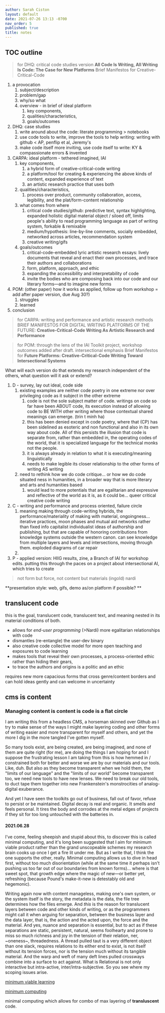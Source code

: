 ```yaml
---
author: Sarah Ciston
layout: default
date: 2021-07-26 13:13 -0700
nav_order: 5
published: true
title: notes
---
```


## TOC outline

> for DHQ: critical code studies version
> **All Code Is Writing, All Writing Is Code: The Case for New Platforms** 
> Brief Manifestos for Creative-Critical-Code

1. a provocation
   1. subject/description
   2. problem/gap
   3. why/so what
   4. overview - in brief of ideal platform
      1. key components, 
      2. qualities/characteristics, 
      3. goals/outcomes
2. DHQ: case studies
   1. write around about the code: literate programming > notebooks
   2. use code tools to write, improve the tools to help writing: writing with github < AP, penflip et al, Jeremy's
   3. make code itself more inviting, use code itself to write: KY & compassionate errors & invented
3. CARPA: ideal platform - tethered imagined, IAI
   1. key components, 
      1. a hybrid form of creative-critical-code writing
      2. a platform/tool for creating & experiencing the above kinds of content, expanded experience of text
      3. an artistic research practice that uses both
   2. qualities/characteristics, 
      1. process over product, community collaboration, access, legibility, and the plat/form-content relationship
   3. what comes from where
      1. critical code studies/github: predictive text, syntax highlighting, expanded holistic digital material object / siloed off, limits people's ability to read programming language as part of writing system, forkable & remixable
      2. medium/hypothesis: line-by-line comments, socially embedded, networked across articles, recommendation system
      3. creative writing/gifs
   4. goals/outcomes
      1. critical-code-embedded lyric artistic research essays: lively documents that reveal and enact their own processes, and trace their authors and collaborations
      2. form, platform, approach, and ethic
      3. expanding the accessibility and interpretability of code
      4. invite the bodies who are composing back into our code and our literary forms—and to imagine new forms 
4. POM: (other paper) how it works as applied, follow up from workshop = add after paper version, due Aug 30?)
   1. struggles
   2. learned
5. conclusion




> for CARPA: writing and performance and artistic research methods
> BRIEF MANIFESTOS FOR DIGITAL WRITING PLATFORMS OF THE FUTURE: 
> **Creative-Critical-Code Writing As Artistic Research and Performance**

> for POM: through the lens of the IAI Toolkit project, workshop outcomes added after draft. intersectional emphasis
> Brief Manifestos for **Future Platforms: Creative-Critical-Code Writing Toward Intersectional Systems**

What will each version do that extends my research independent of the others, what question will it ask or extend?
1. D - survey, lay out ideal, code side
   1. existing examples are neither code poetry in one extreme nor over privileging code as it subject in the other extreme
      1. code is not the sole subject matter of code. writings on code so far have been ABOUT code, its execution instead of allowing code to BE WITH other writing where those contextual shared meanings can emerge. (trin t minh ha)
      2. this has been denied except in code poetry, where that (CP) has been sidelined as esoteric and non functional and also in its own way about code. All of this persists the illusion that code is separate from, rather than embedded in, the operating codes of the world, that it is specialized language for the technical monks not the people. 
      3. it is always already in relation to what it is executing/meaning linguistically 
      4. needs to make legible its closer relationship to the other forms of writing AS writing
   2. need to rethink how we do code critique... or how we do code situated ness in humanities, in a broader way that is more literary and arts and humanities based
      1. would lead to more potentials that are egalitarian and expressive and reflective of the world as it is, as it could be... queer critical creative code writing
2. C - writing and performance and process oriented, failure circle
   1. meaning making through code-writing hybrids, the performance/materiality of making with material, ongoingness... iterative practices, moon phases and mutual aid networks rather than fixed info capitalist individualist ideas of authorship and publishing, but that are capable of honoring contributions from knowledge systems outside the western canon. can see knowledge from multiple layers and levels and intersections, moving through them. exploded diagrams of car repair
   2. 
3. P - applied version: HIIG results, zine, a Branch of IAI for workshop edits. putting this through the paces on a project about intersectional AI, which tries to create 

>not form but force, not content but materials (ingold)
>nardi


**presentation style: web, gifs, demo as/on platform if possible? **

## translucent code

this is the goal, translucent code, translucent text, and meaning nested in its material conditions of both. 

- allows for *end-user programming* (>Nardi) more egalitarian relationships with code
- dismantles (re-entangle) the user-dev binary
- also creative code collective model for more open teaching and exposures to code learning
- makes tools that reveal their own processes, a process-oriented ethic rather than hiding their gears, 
- to trace the authors and origins is a politic and an ethic

requires new more capacious forms that cross genre/content borders and can hold ideas gently and can welcome in uncertainty



## cms is content
### Managing content is content is code is a flat circle

I am writing this from a headless CMS, a horseman skinned over Github as I try to make sense of the ways I might make layering coding and other forms of writing easier and more transparent for myself and others, and yet the more I dig in the more tangled I've gotten myself.

So many tools exist, are being created, are being imagined, and none of them are quite right (for me), are doing the things I am hoping for and I suppose the frustrating lesson I am taking from this is how hemmed in / constrained both for better and worse we are by our materials and our tools. Like, duh. But also as they become transparent when we hold them, the "limits of our language" and the "limits of our world" become transparent too, we need new tools to have new lenses. We need to break our old tools, to duct tape them together into new Frankenstein's monstrocities of analog-digital exuberance.

And yet I have seen the toolkits go out of business, fall out of favor, refuse to persist or be maintained. Digital decay is real and organic. It smells and feels personal. It tires the body and corrodes at the metal edges of projects if they sit for too long untouched with the batteries in.

#### 2021.06.28

I've come, feeling sheepish and stupid about this, to discover this is called minimal computing, and it's long been suggested that I aim for minimum viable product rather than the grand unscopeable schemes my research brain cooks up once I get a fire lit under me. But as I write that, I think the one supports the other, really. Minimal computing allows us to dive in head first, without too much disorientation (while at the same time it perhaps isn't pushing us too far out of our boundaries from known forms)... where is that sweet spot, that growth edge where the magic of new—or better yet, refreshing (because Pound's make-it-new is detestably old and hegemonic).

Writing again now with content manageless, making one's own system, or the system itself is the story, the metadata is the data, the file tree determines how the files emerge. And *this* is the reason for translucent layers between code and other kinds of writing, or as the programmers might call it when arguing for separation, between the business layer and the data layer, that is, the action and the acted upon, the force and the material. And yes, nuance and separation is essential, but to act as if these separations are static, persistent, natural, seems foolhearty and prone to miss so much richness and joy in the tension of their relation, ner, ~oneness~, threadedness. A thread pulled taut is a very different object than one slack, requires relations to its either end to exist, is not itself without its tension forces, nor is the tension much without its tangible material. And the warp and weft of many deft lines pulled crossways combine into a surface to act against. What is Relational is not only interactive but intra-active, inter/intra-subjective. So you see where my scoping issues arise.

[minimum viable learning](https://www.schoolofcommons.org/labs/minimum-viable-learning)

[minimum computing](http://go-dh.github.io/mincomp/thoughts/2019/10/10/gbl/)

minimal computing which allows for combo of max layering of **transluscent** code. 





